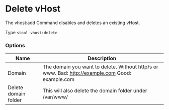 # Delete vHost

The vhost:add Command disables and deletes an existing vHost.

Type `stool vhost:delete`

### Options

|Name|Description|
|---|---|
|Domain|The domain you want to delete. Without http/s or www. Bad: http://example.com Good: example.com|
|Delete domain folder|This will also delete the domain folder under /var/www/|